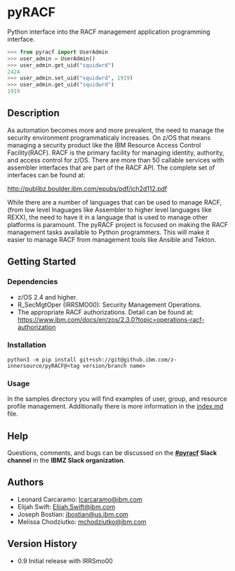 # pyRACF

Python interface into the RACF management application programming interface.

```python
>>> from pyracf import UserAdmin
>>> user_admin = UserAdmin()
>>> user_admin.get_uid("squidwrd")
2424
>>> user_admin.set_uid("squidwrd", 1919)
>>> user_admin.get_uid("squidwrd")
1919
```

## Description

As automation becomes more and more prevalent, the need to manage the security environment programmaticaly increases. On z/OS that means managing a security product like the IBM Resource Access Control Facility(RACF). RACF is the primary facility for managing identity, authority, and access control for z/OS. There are more than 50 callable services with assembler interfaces that are part of the RACF API. The complete set of interfaces can be found at:

<http://publibz.boulder.ibm.com/epubs/pdf/ich2d112.pdf>

 While there are a number of languages that can be used to manage RACF, (from low level lnaguages like Assembler to higher level languages like REXX), the need to have it in a language that is used to manage other platforms is paramount. The pyRACF project is focused on making the RACF management tasks available to Python programmers. This will make it easier to manage RACF from management tools like Ansible and Tekton.

## Getting Started

### Dependencies

* z/OS 2.4 and higher.
* R_SecMgtOper (IRRSMO00): Security Management Operations.
* The appropriate RACF authorizations. Detail can be found at: <https://www.ibm.com/docs/en/zos/2.3.0?topic=operations-racf-authorization>

### Installation

```shell
python3 -m pip install git+ssh://git@github.ibm.com/z-innersource/pyRACF@<tag version/branch name>
```

### Usage

In the samples directory you will find examples of user, group, and resource profile management. Additionally there is more information in the [index.md](./docs/index.md) file.

## Help

Questions, comments, and bugs can be discussed on the __[#pyracf](https://ibm-systems-z.slack.com/archives/C0455P33BS4)__ __Slack channel__ in the __IBMZ Slack organization__.

## Authors

* Leonard Carcaramo: lcarcaramo@ibm.com
* Elijah Swift: Elijah.Swift@ibm.com
* Joseph Bostian: jbostian@us.ibm.com
* Melissa Chodziutko: mchodziutko@ibm.com

## Version History

* 0.9 Initial release with IRRSmo00
